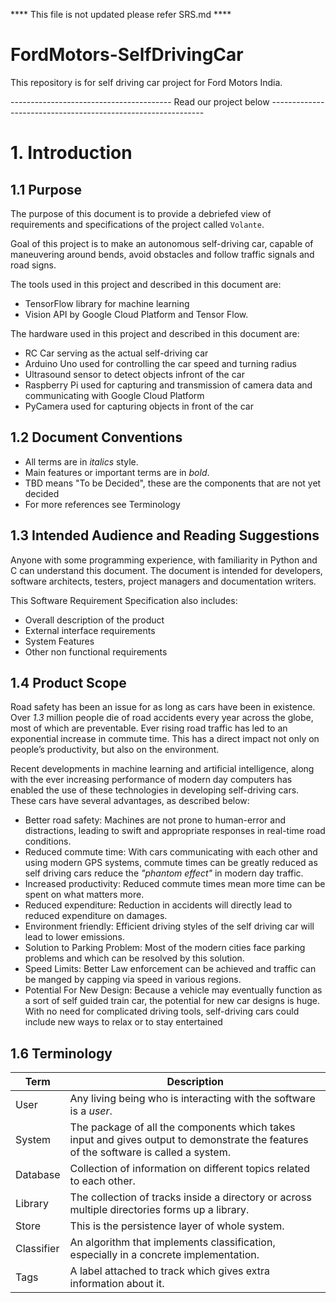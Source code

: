 **** This file is not updated please refer SRS.md ****

# FordMotors-SelfDrivingCar
This repository is for self driving car project for Ford Motors India.

---------------------------------------- Read our project below -------------------------------------------------------------


# 1. Introduction

## 1.1 Purpose

The purpose of this document is to provide a debriefed view of requirements and specifications of the project called `Volante`.

Goal of this project is to make an autonomous self-driving car, capable of maneuvering around bends, avoid obstacles and follow traffic signals and road signs.

The tools used in this project and described in this document are:

* TensorFlow library for machine learning
* Vision API by Google Cloud Platform and Tensor Flow.

The hardware used in this project and described in this document are:

* RC Car serving as the actual self-driving car
* Arduino Uno used for controlling the car speed and turning radius
* Ultrasound sensor to detect objects infront of the car
* Raspberry Pi used for capturing and transmission of camera data and communicating with Google Cloud Platform
* PyCamera used for capturing objects in front of the car

## 1.2 Document Conventions

* All terms are in _italics_ style.
* Main features or important terms are in *bold*.
* TBD means "To be Decided", these are the components that are not yet decided
* For more references see Terminology

## 1.3 Intended Audience and Reading Suggestions

Anyone with some programming experience, with familiarity in Python and C can understand this document. The document is intended for developers, software architects, testers, project managers and documentation writers.

This Software Requirement Specification also includes:

* Overall description of the product
* External interface requirements
* System Features
* Other non functional requirements

## 1.4 Product Scope

Road safety has been an issue for as long as cars have been in existence. Over *1.3* million people die of road accidents every year across the globe, most of which are preventable. Ever rising road traffic has led to an exponential increase in commute time. This has a direct impact not only on people’s productivity, but also on the environment.

Recent developments in machine learning and artificial intelligence, along with the ever increasing performance of modern day computers has enabled the use of these technologies in developing self-driving cars. These cars have several advantages, as described below:

* Better road safety: Machines are not prone to human-error and distractions, leading to swift and appropriate responses in real-time road conditions.
* Reduced commute time: With cars communicating with each other and using modern GPS systems, commute times can be greatly reduced as self driving cars reduce the *"phantom effect"* in modern day traffic.
* Increased productivity: Reduced commute times mean more time can be spent on what matters more.
* Reduced expenditure: Reduction in accidents will directly lead to reduced expenditure on damages.
* Environment friendly: Efficient driving styles of the self driving car will lead to lower emissions.
* Solution to Parking Problem: Most of the modern cities face parking problems and which can be resolved by this solution.
* Speed Limits: Better Law enforcement can be achieved and traffic can be manged by capping via speed in various regions.
* Potential For New Design: Because a vehicle may eventually function as a sort of self guided train car, the potential for new car designs is huge. With no need for complicated driving tools, self-driving cars could include new ways to relax or to stay entertained

## 1.6 Terminology

| Term | Description |
| --- | --- |
| User | Any living being who is interacting with the software is a _user_.|
| System | The package of all the components which takes input and gives output to demonstrate the features of the software is called a system. |
| Database | Collection of information on different topics related to each other. |
| Library| The collection of tracks inside a directory or across multiple directories forms up a library.|
| Store | This is the persistence layer of whole system. |
| Classifier| An algorithm that implements classification, especially in a concrete implementation. |
| Tags | A label attached to track which gives extra information about it. |

